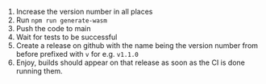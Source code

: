 1. Increase the version number in all places
2. Run `npm run generate-wasm`
3. Push the code to main
4. Wait for tests to be successful
5. Create a release on github with the name being the version number from before prefixed with `v` for e.g. `v1.1.0`
6. Enjoy, builds should appear on that release as soon as the CI is done running them.
